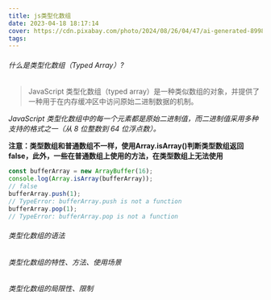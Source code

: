 ```yaml
---
title: js类型化数组
date: 2023-04-18 18:17:14
cover: https://cdn.pixabay.com/photo/2024/08/26/04/47/ai-generated-8998132_640.png
tags:
---
```


###### 什么是类型化数组（Typed Array）?
> JavaScript 类型化数组（typed array）是一种类似数组的对象，并提供了一种用于在内存缓冲区中访问原始二进制数据的机制。

*JavaScript 类型化数组中的每一个元素都是原始二进制值，而二进制值采用多种支持的格式之一（从 8 位整数到 64 位浮点数）。*
<!-- more -->
**注意：类型数组和普通数组不一样，使用Array.isArray()判断类型数组返回false，此外，一些在普通数组上使用的方法，在类型数组上无法使用**
```javascript
const bufferArray = new ArrayBuffer(16);
console.log(Array.isArray(bufferArray));
// false
bufferArray.push(1);
// TypeError: bufferArray.push is not a function
bufferArray.pop(1);
// TypeError: bufferArray.pop is not a function
```
###### 类型化数组的语法
###### 类型化数组的特性、方法、使用场景
###### 类型化数组的局限性、限制
